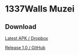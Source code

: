 1337Walls Muzei
================

## Download

[Latest APK / Dropbox](https://www.dropbox.com/s/gh8j2y6lgdjxoz7/1337walls-debug.apk)

[Release 1.0 / GitHub](https://github.com/int9h/1337walls-muzei/releases/tag/1.0)
